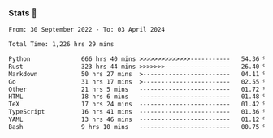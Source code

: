 ### Stats 👋
<!--START_SECTION:waka-->

```txt
From: 30 September 2022 - To: 03 April 2024

Total Time: 1,226 hrs 29 mins

Python              666 hrs 40 mins >>>>>>>>>>>>>>-----------   54.36 %
Rust                323 hrs 44 mins >>>>>>>------------------   26.40 %
Markdown            50 hrs 27 mins  >------------------------   04.11 %
Go                  31 hrs 17 mins  >------------------------   02.55 %
Other               21 hrs 5 mins   -------------------------   01.72 %
HTML                18 hrs 6 mins   -------------------------   01.48 %
TeX                 17 hrs 24 mins  -------------------------   01.42 %
TypeScript          16 hrs 41 mins  -------------------------   01.36 %
YAML                13 hrs 46 mins  -------------------------   01.12 %
Bash                9 hrs 10 mins   -------------------------   00.75 %
```

<!--END_SECTION:waka-->

<!--
**buhaytza2005/buhaytza2005** is a ✨ _special_ ✨ repository because its `README.md` (this file) appears on your GitHub profile.

Here are some ideas to get you started:

- 🔭 I’m currently working on ...
- 🌱 I’m currently learning ...
- 👯 I’m looking to collaborate on ...
- 🤔 I’m looking for help with ...
- 💬 Ask me about ...
- 📫 How to reach me: ...
- 😄 Pronouns: ...
- ⚡ Fun fact: ...
-->


